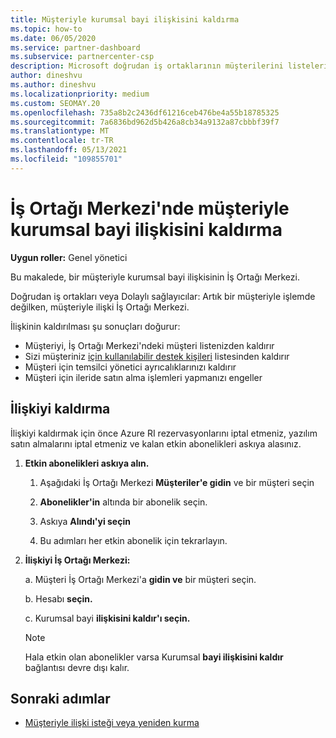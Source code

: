```yaml
---
title: Müşteriyle kurumsal bayi ilişkisini kaldırma
ms.topic: how-to
ms.date: 06/05/2020
ms.service: partner-dashboard
ms.subservice: partnercenter-csp
description: Microsoft doğrudan iş ortaklarının müşterilerini listelerinden nasıl kaldırabilir, temsilci yönetici ayrıcalıklarını kaldırabilir ve müşteri için destek veya satın almayı nasıl durdurabilirsiniz?
author: dineshvu
ms.author: dineshvu
ms.localizationpriority: medium
ms.custom: SEOMAY.20
ms.openlocfilehash: 735a8b2c2436df61216ceb476be4a55b18785325
ms.sourcegitcommit: 7a6836bd962d5b426a8cb34a9132a87cbbbf39f7
ms.translationtype: MT
ms.contentlocale: tr-TR
ms.lasthandoff: 05/13/2021
ms.locfileid: "109855701"
---
```

# <a name="how-to-remove-a-reseller-relationship-with-a-customer-in-partner-center"></a>İş Ortağı Merkezi'nde müşteriyle kurumsal bayi ilişkisini kaldırma

**Uygun roller:** Genel yönetici

Bu makalede, bir müşteriyle kurumsal bayi ilişkisinin İş Ortağı Merkezi.

Doğrudan iş ortakları veya Dolaylı sağlayıcılar: Artık bir müşteriyle işlemde değilken, müşteriyle ilişki İş Ortağı Merkezi.

İlişkinin kaldırılması şu sonuçları doğurur:

- Müşteriyi, İş Ortağı Merkezi'ndeki müşteri listenizden kaldırır
- Sizi müşteriniz [için kullanılabilir destek kişileri](assign-support-contacts.md) listesinden kaldırır
- Müşteri için temsilci yönetici ayrıcalıklarınızı kaldırır
- Müşteri için ileride satın alma işlemleri yapmanızı engeller

## <a name="how-to-remove-a-relationship"></a>İlişkiyi kaldırma

İlişkiyi kaldırmak için önce Azure RI rezervasyonlarını iptal etmeniz, yazılım satın almalarını iptal etmeniz ve kalan etkin abonelikleri askıya alasınız.

1. **Etkin abonelikleri askıya alın.**

   1. Aşağıdaki İş Ortağı Merkezi **Müşteriler'e gidin** ve bir müşteri seçin

   2. **Abonelikler'in** altında bir abonelik seçin.

   3. Askıya **Alındı'yi seçin**

   4. Bu adımları her etkin abonelik için tekrarlayın.

2. **İlişkiyi İş Ortağı Merkezi:**

   a. Müşteri İş Ortağı Merkezi'a **gidin ve** bir müşteri seçin.

   b. Hesabı **seçin.**

   c. Kurumsal bayi **ilişkisini kaldır'ı seçin.**

   > [!NOTE]
   > Hala etkin olan abonelikler varsa Kurumsal **bayi ilişkisini kaldır** bağlantısı devre dışı kalır.

## <a name="next-steps"></a>Sonraki adımlar

- [Müşteriyle ilişki isteği veya yeniden kurma](request-a-relationship-with-a-customer.md)
